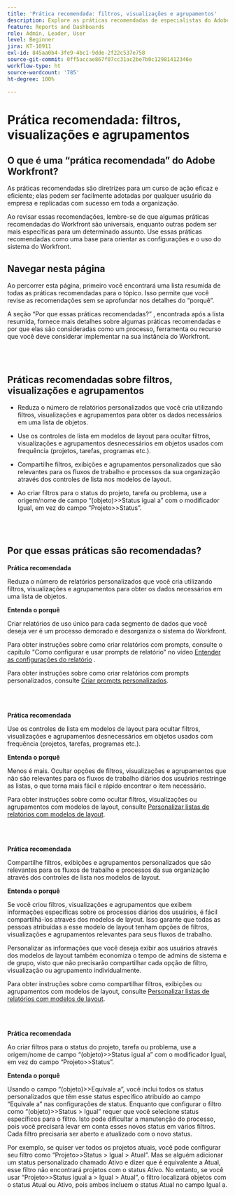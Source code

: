 ```yaml
---
title: 'Prática recomendada: filtros, visualizações e agrupamentos'
description: Explore as práticas recomendadas de especialistas do Adobe Workfront sobre a configuração, gerenciamento e uso de filtros, visualizações e agrupamentos do Workfront.
feature: Reports and Dashboards
role: Admin, Leader, User
level: Beginner
jira: KT-10911
exl-id: 845aa0b4-3fe9-4bc1-9dde-2f22c537e758
source-git-commit: 0ff5accae867f07cc31ac2be7b0c12981412346e
workflow-type: ht
source-wordcount: '785'
ht-degree: 100%

---
```


# Prática recomendada: filtros, visualizações e agrupamentos

## O que é uma “prática recomendada” do Adobe Workfront?

As práticas recomendadas são diretrizes para um curso de ação eficaz e eficiente; elas podem ser facilmente adotadas por qualquer usuário da empresa e replicadas com sucesso em toda a organização.

Ao revisar essas recomendações, lembre-se de que algumas práticas recomendadas do Workfront são universais, enquanto outras podem ser mais específicas para um determinado assunto. Use essas práticas recomendadas como uma base para orientar as configurações e o uso do sistema do Workfront.

## Navegar nesta página

Ao percorrer esta página, primeiro você encontrará uma lista resumida de todas as práticas recomendadas para o tópico. Isso permite que você revise as recomendações sem se aprofundar nos detalhes do “porquê”.

A seção “Por que essas práticas recomendadas?” , encontrada após a lista resumida, fornece mais detalhes sobre algumas práticas recomendadas e por que elas são consideradas como um processo, ferramenta ou recurso que você deve considerar implementar na sua instância do Workfront.

</br>
</br>

## Práticas recomendadas sobre filtros, visualizações e agrupamentos

* Reduza o número de relatórios personalizados que você cria utilizando filtros, visualizações e agrupamentos para obter os dados necessários em uma lista de objetos.

* Use os controles de lista em modelos de layout para ocultar filtros, visualizações e agrupamentos desnecessários em objetos usados com frequência (projetos, tarefas, programas etc.).

* Compartilhe filtros, exibições e agrupamentos personalizados que são relevantes para os fluxos de trabalho e processos da sua organização através dos controles de lista nos modelos de layout.

* Ao criar filtros para o status do projeto, tarefa ou problema, use a origem/nome de campo “(objeto)>>Status igual a” com o modificador Igual, em vez do campo “Projeto>>Status”.

</br>
</br>

## Por que essas práticas são recomendadas?

**Prática recomendada**

Reduza o número de relatórios personalizados que você cria utilizando filtros, visualizações e agrupamentos para obter os dados necessários em uma lista de objetos.

**Entenda o porquê**

Criar relatórios de uso único para cada segmento de dados que você deseja ver é um processo demorado e desorganiza o sistema do Workfront.

Para obter instruções sobre como criar relatórios com prompts, consulte o capítulo &quot;Como configurar e usar prompts de relatório&quot; no vídeo [Entender as configurações do relatório](https://experienceleague.adobe.com/docs/workfront-learn/tutorials-workfront/reporting/basic-reporting/report-settings.html?lang=pt-BR) .

Para obter instruções sobre como criar relatórios com prompts personalizados, consulte [Criar prompts personalizados](https://experienceleague.adobe.com/docs/workfront-learn/tutorials-workfront/reporting/intermediate-reporting/custom-prompts.html?lang=pt-BR).

</br>
</br>

**Prática recomendada**

Use os controles de lista em modelos de layout para ocultar filtros, visualizações e agrupamentos desnecessários em objetos usados com frequência (projetos, tarefas, programas etc.).

**Entenda o porquê**

Menos é mais. Ocultar opções de filtros, visualizações e agrupamentos que não são relevantes para os fluxos de trabalho diários dos usuários restringe as listas, o que torna mais fácil e rápido encontrar o item necessário.

Para obter instruções sobre como ocultar filtros, visualizações ou agrupamentos com modelos de layout, consulte [Personalizar listas de relatórios com modelos de layout](https://experienceleague.adobe.com/docs/workfront-learn/tutorials-workfront/administration-and-setup/layout-templates/customize-reporting-lists-with-layout-templates.html?lang=pt-BR).

</br>
</br>

**Prática recomendada**

Compartilhe filtros, exibições e agrupamentos personalizados que são relevantes para os fluxos de trabalho e processos da sua organização através dos controles de lista nos modelos de layout.

**Entenda o porquê**

Se você criou filtros, visualizações e agrupamentos que exibem informações específicas sobre os processos diários dos usuários, é fácil compartilhá-los através dos modelos de layout. Isso garante que todas as pessoas atribuídas a esse modelo de layout tenham opções de filtros, visualizações e agrupamentos relevantes para seus fluxos de trabalho.

Personalizar as informações que você deseja exibir aos usuários através dos modelos de layout também economiza o tempo de admins de sistema e de grupo, visto que não precisarão compartilhar cada opção de filtro, visualização ou agrupamento individualmente.

Para obter instruções sobre como compartilhar filtros, exibições ou agrupamentos com modelos de layout, consulte [Personalizar listas de relatórios com modelos de layout](https://experienceleague.adobe.com/docs/workfront-learn/tutorials-workfront/administration-and-setup/layout-templates/customize-reporting-lists-with-layout-templates.html?lang=pt-BR).

</br>
</br>

**Prática recomendada**

Ao criar filtros para o status do projeto, tarefa ou problema, use a origem/nome de campo “(objeto)>>Status igual a” com o modificador Igual, em vez do campo “Projeto>>Status”.

**Entenda o porquê**

Usando o campo “(objeto)>>Equivale a”, você inclui todos os status personalizados que têm esse status específico atribuído ao campo “Equivale a” nas configurações de status. Enquanto que configurar o filtro como “(objeto)>>Status > Igual” requer que você selecione status específicos para o filtro. Isto pode dificultar a manutenção do processo, pois você precisará levar em conta esses novos status em vários filtros. Cada filtro precisaria ser aberto e atualizado com o novo status.

Por exemplo, se quiser ver todos os projetos atuais, você pode configurar seu filtro como “Projeto>>Status > Igual > Atual”. Mas se alguém adicionar um status personalizado chamado Ativo e dizer que é equivalente a Atual, esse filtro não encontrará projetos com o status Ativo. No entanto, se você usar “Projeto>>Status igual a > Igual > Atual”, o filtro localizará objetos com o status Atual ou Ativo, pois ambos incluem o status Atual no campo Igual a.
